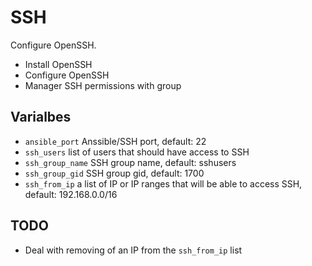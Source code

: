 # SSH

Configure OpenSSH.

- Install OpenSSH
- Configure OpenSSH
- Manager SSH permissions with group

## Varialbes

- `ansible_port` Anssible/SSH port, default: 22
- `ssh_users` list of users that should have access to SSH
- `ssh_group_name` SSH group name, default: sshusers
- `ssh_group_gid` SSH group gid, default: 1700
- `ssh_from_ip` a list of IP or IP ranges that will be able to access SSH, default: 192.168.0.0/16

## TODO

- Deal with removing of an IP from the `ssh_from_ip` list
